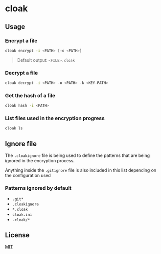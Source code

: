 # cloak 

## Usage

### Encrypt a file 
```bash
cloak encrypt -i <PATH> [-o <PATH>]
```
> Default output: `<FILE>.cloak` 

### Decrypt a file
```bash
cloak decrypt -i <PATH> -o <PATH> -k <KEY-PATH>
```

### Get the hash of a file
```bash
cloak hash -i <PATH>
```

### List files used in the encryption progress
```bash
cloak ls
```

## Ignore file

The `.cloakignore` file is being used to define the patterns that are being ignored in the encryption process.

Anything inside the `.gitignore` file is also included in this list depending on the configuration used

### Patterns ignored by default

- `.git*`
- `.cloakignore`
- `*.cloak`
- `cloak.ini`
- `.cloak/*`

## License

[MIT](./LICENSE)
